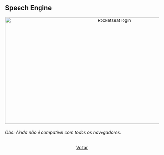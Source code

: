 ## Speech Engine ##

<p align="center">
  <img src="https://i.imgur.com/9pN0Cn5.png" alt="Rocketseat login" width="700px" height="350">
</p>

###### Obs: Ainda não é compatível com todos os navegadores. ######

<p align="center">
  <a href="https://github.com/AllanCapistrano/Code-Drops">Voltar</a>
</p>